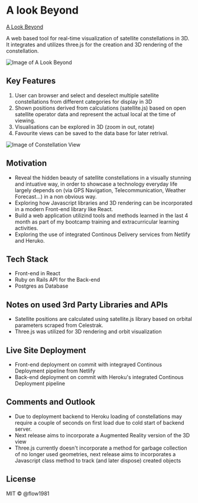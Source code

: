#  A look Beyond
[A Look Beyond](https://cocky-curie-b08b8e.netlify.com/) 

A web based tool for real-time visualization of satellite constellations in 3D.
It integrates and utilizes three.js for the creation and 3D rendering of the constellation.

![Image of A Look Beyond](https://imgur.com/a/MqocQQL)

## Key Features

1. User can browser and select and deselect multiple satellite constellations from different categories for display in 3D
2. Shown positions derived from calculations  (satellite.js) based on open satellite operator data and represent the actual local at the time of viewing.
3. Visualisations can be explored in 3D (zoom in out, rotate)
4. Favourite views can be saved to the data base for later retrival.

![Image of Constellation View](https://imgur.com/iJfoyqS)

## Motivation
- Reveal the hidden beauty of satellite constellations in a visually stunning and intuative way, in order to showcase a technology everyday life largely depends on (via GPS Navigation, Telecommunication, Weather Forecast...) in a non obvious way.
- Exploring how Javascript libraries and 3D rendering can be incorporated in a modern Front-end library like React.
- Build a web application utilizind tools and methods learned in the last 4 month as part of my bootcamp training and extracurricular learning activities.
- Exploring the use of integrated Continous Delivery services from Netlify and Heruko.

## Tech Stack
- Front-end in React
- Ruby on Rails API for the Back-end
- Postgres as Database

## Notes on used 3rd Party Libraries and APIs
- Satellite positions are calculated using satellite.js library based on orbital parameters scraped from Celestrak.
- Three.js was utilized for 3D rendering and orbit visualization

## Live Site Deployment
- Front-end deployment on commit with integrayed Continous Deployment pipeline from Netlify
- Back-end deployment on commit with Heroku's integrated Continous Deployment pipeline


## Comments and Outlook
- Due to deployment backend to Heroku loading of constellations may require a couple of seconds on first load due to cold start of backend server.
- Next release aims to incorporate a Augmented Reality version of the 3D view
- Three.js currently doesn't incorporate a method for garbage collection of no longer used geometries, next release aims to incorporates a Javascript class method to track (and later dispose) created objects

## License
MIT © @flow1981
